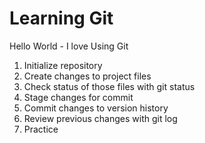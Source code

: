 # Learning Git

Hello World - I love Using Git

1. Initialize repository
2. Create changes to project files
3. Check status of those files with git status
4. Stage changes for commit
5. Commit changes to version history
6. Review previous changes with git log
7. Practice

